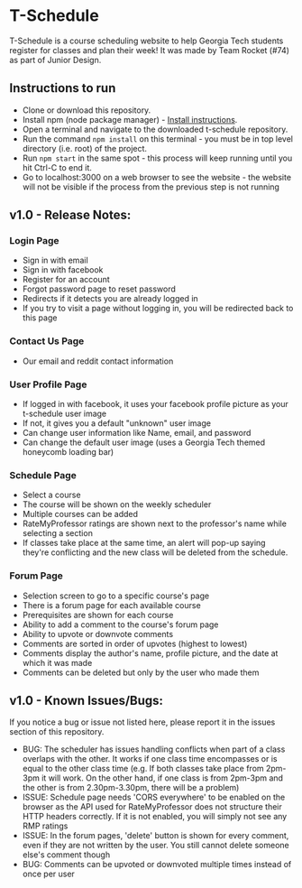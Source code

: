 # T-Schedule

T-Schedule is a course scheduling website to help Georgia Tech students register for classes and plan their week! It was made by Team Rocket (#74) as part of Junior Design.

## Instructions to run

* Clone or download this repository.
* Install npm (node package manager) - [Install instructions](https://nodejs.org/en/download/).
* Open a terminal and navigate to the downloaded t-schedule repository.
* Run the command `npm install` on this terminal - you must be in top level directory (i.e. root) of the project.
* Run `npm start` in the same spot - this process will keep running until you hit Ctrl-C to end it.
* Go to localhost:3000 on a web browser to see the website - the website will not be visible if the process from the previous step is not running

## v1.0 - Release Notes:

### Login Page
* Sign in with email
* Sign in with facebook
* Register for an account
* Forgot password page to reset password
* Redirects if it detects you are already logged in
* If you try to visit a page without logging in, you will be redirected back to this page

### Contact Us Page
* Our email and reddit contact information

### User Profile Page
* If logged in with facebook, it uses your facebook profile picture as your t-schedule user image
* If not, it gives you a default "unknown" user image
* Can change user information like Name, email, and password
* Can change the default user image (uses a Georgia Tech themed honeycomb loading bar)

### Schedule Page
* Select a course
* The course will be shown on the weekly scheduler
* Multiple courses can be added
* RateMyProfessor ratings are shown next to the professor's name while selecting a section
* If classes take place at the same time, an alert will pop-up saying they're conflicting and the new class will be deleted from the schedule.

### Forum Page
* Selection screen to go to a specific course's page
* There is a forum page for each available course
* Prerequisites are shown for each course
* Ability to add a comment to the course's forum page
* Ability to upvote or downvote comments
* Comments are sorted in order of upvotes (highest to lowest)
* Comments display the author's name, profile picture, and the date at which it was made
* Comments can be deleted but only by the user who made them

## v1.0 - Known Issues/Bugs:

If you notice a bug or issue not listed here, please report it in the issues section of this repository.

* BUG: The scheduler has issues handling conflicts when part of a class overlaps with the other. It works if one class time encompasses or is equal to the other class time (e.g. If both classes take place from 2pm-3pm it will work. On the other hand, if one class is from 2pm-3pm and the other is from 2.30pm-3.30pm, there will be a problem)
* ISSUE: Schedule page needs 'CORS everywhere' to be enabled on the browser as the API used for RateMyProfessor does not structure their HTTP headers correctly. If it is not enabled, you will simply not see any RMP ratings
* ISSUE: In the forum pages, 'delete' button is shown for every comment, even if they are not written by the user. You still cannot delete someone else's comment though
* BUG: Comments can be upvoted or downvoted multiple times instead of once per user
